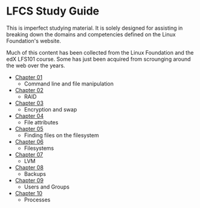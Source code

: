 # LFCS Study Guide

This is imperfect studying material. It is solely designed for assisting in breaking down the domains and competencies defined on the Linux Foundation's website.

Much of this content has been collected from the Linux Foundation and the edX LFS101 course. Some has just been acquired from scrounging around the web over the years.

* [Chapter 01](chapter01.md)
  * Command line and file manipulation
* [Chapter 02](chapter02.md)
  * RAID
* [Chapter 03](chapter03.md)
  * Encryption and swap
* [Chapter 04](chapter04.md)
  * File attributes
* [Chapter 05](chapter05.md)
  * Finding files on the filesystem
* [Chapter 06](chapter06.md)
  * Filesystems
* [Chapter 07](chapter07.md)
  * LVM
* [Chapter 08](chapter08.md)
  * Backups
* [Chapter 09](chapter09.md)
  * Users and Groups
* [Chapter 10](chapter10.md)
  * Processes
